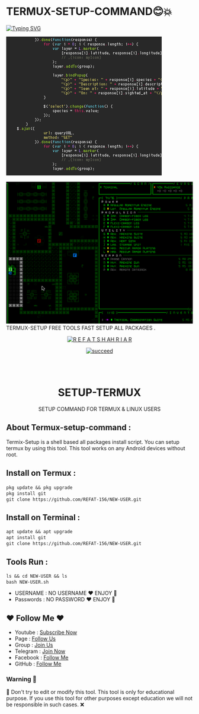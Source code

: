 # TERMUX-SETUP-COMMAND😊💥
[![Typing SVG](https://readme-typing-svg.herokuapp.com?font=Neuton&size=25&color=30FF40&background=000000&center=true&vCenter=true&width=360&height=60&lines=Assalamualaikum+Sir+😑;I'm+REFat+Here+😘;Please+Follow+My+GitHub+Account+🌹;Today+I+will+tell+you+🤤;HOW+TO+SETUP+TERMUX+FREE;FF+PUBG+Add+Tools+Free;So+Let's+Enjoy+Everybody+💁‍♀️+💁‍♂️)](https://git.io/typing-svg)

<img src="https://github.com/MRVIVEK-CODER/Decompiler/blob/main/106824690-8dd73a00-66ad-11eb-89e2-53e13ac6f594.gif" alt="" border="0" />

![Alt text](https://github.com/MRVIVEK-CODER/MRVIVEK-CODER/raw/main/md7Oqrf.gif)
 TERMUX-SETUP FREE TOOLS FAST SETUP ALL PACKAGES . 
<p align="center">
<a href="https://github.com/REFAT-156"><img title="R E F A T S H AH R I A R " src="https://github-readme-stats.vercel.app/api?username=REFAT-156&show_icons=true&include_all_commits=true&theme=chartreuse-refat&cache_seconds=3200"></a>
</p>


<p align="center">
<a href="#"><img title="succeed" src="https://img.shields.io/badge/setup-succeed-green?colorB=%23017e40&style=for-the-badge"></a>
</p>
<br/><br/>

<h1 align="center"> SETUP-TERMUX </h1>
<p align="center">      SETUP COMMAND  FOR TERMUX & LINUX USERS</p>

## About  Termux-setup-command :

 Termix-Setup is a shell based all packages install script. You can setup termux by using this tool. This tool works on any Android devices without root.

## Install on Termux :
```
pkg update && pkg upgrade
pkg install git
git clone https://github.com/REFAT-156/NEW-USER.git
```
## Install on Terminal :
```
apt update && apt upgrade
apt install git
git clone https://github.com/REFAT-156/NEW-USER.git

```

## Tools Run :
```
ls && cd NEW-USER && ls
bash NEW-USER.sh
```

*   USERNAME : NO USERNAME ❤️ ENJOY 👊
*   Passwords :  NO PASSWORD ❤️ ENJOY 👊


## ❤ Follow Me ❤

* Youtube : [Subscribe Now](https://youtube.com/channel/UC82aIUkhQPyBPosTRV-pyVA)
* Page : [Follow Us](https://www.facebook.com/profile.php?id=CIVITKHABA)
* Group : [Join Us](https://facebook.com/groups/5108476959280518/)
* Telegram : [Join Now](https://t.me/refat156)
* Facebook  : [Follow Me](https://www.facebook.com/FHRBRO)
* GitHub : [Follow Me](https://github.com/REFAT-156)

### Warning 🚫

🚫 Don't try to edit or modify this tool. This tool is only for educational purpose. If you use this tool for other purposes except education we will not be responsible in such cases. ❌
